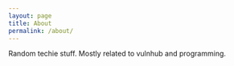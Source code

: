 ```yaml
---
layout: page
title: About
permalink: /about/
---
```


Random techie stuff. Mostly related to vulnhub and programming.
